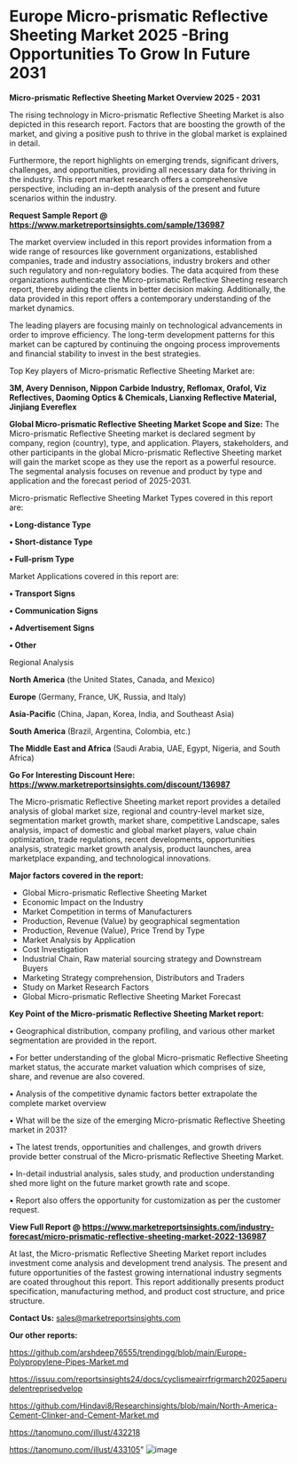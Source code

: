 # Europe Micro-prismatic Reflective Sheeting Market 2025 -Bring Opportunities To Grow In Future 2031

<Strong> Micro-prismatic Reflective Sheeting Market Overview 2025 - 2031</strong>

The rising technology in Micro-prismatic Reflective Sheeting Market is also depicted in this research report. Factors that are boosting the growth of the market, and giving a positive push to thrive in the global market is explained in detail.

Furthermore, the report highlights on emerging trends, significant drivers, challenges, and opportunities, providing all necessary data for thriving in the industry. This report market research offers a comprehensive perspective, including an in-depth analysis of the present and future scenarios within the industry.

<strong>Request Sample Report @ <a href=https://www.marketreportsinsights.com/sample/136987>https://www.marketreportsinsights.com/sample/136987</a></strong>

The market overview included in this report provides information from a wide range of resources like government organizations, established companies, trade and industry associations, industry brokers and other such regulatory and non-regulatory bodies. The data acquired from these organizations authenticate the Micro-prismatic Reflective Sheeting research report, thereby aiding the clients in better decision making. Additionally, the data provided in this report offers a contemporary understanding of the market dynamics.

The leading players are focusing mainly on technological advancements in order to improve efficiency. The long-term development patterns for this market can be captured by continuing the ongoing process improvements and financial stability to invest in the best strategies.

Top Key players of Micro-prismatic Reflective Sheeting Market are:

<strong>3M, Avery Dennison, Nippon Carbide Industry, Reflomax, Orafol, Viz Reflectives, Daoming Optics & Chemicals, Lianxing Reflective Material, Jinjiang Evereflex</strong>

<strong><b>Global Micro-prismatic Reflective Sheeting Market Scope and Size:</b></strong>
The Micro-prismatic Reflective Sheeting market is declared segment by company, region (country), type, and application. Players, stakeholders, and other participants in the global Micro-prismatic Reflective Sheeting market will gain the market scope as they use the report as a powerful resource. The segmental analysis focuses on revenue and product by type and application and the forecast period of 2025-2031.

Micro-prismatic Reflective Sheeting Market Types covered in this report are:

<strong>• Long-distance Type

• Short-distance Type

• Full-prism Type</strong>

Market Applications covered in this report are:

<strong>• Transport Signs

• Communication Signs

• Advertisement Signs

• Other</strong> 

Regional Analysis

<strong>North America</strong> (the United States, Canada, and Mexico)

<strong>Europe</strong> (Germany, France, UK, Russia, and Italy)

<strong>Asia-Pacific</strong> (China, Japan, Korea, India, and Southeast Asia)

<strong>South America</strong> (Brazil, Argentina, Colombia, etc.)

<strong>The Middle East and Africa</strong> (Saudi Arabia, UAE, Egypt, Nigeria, and South Africa)

<strong>Go For Interesting Discount Here: <a href=https://www.marketreportsinsights.com/discount/136987>https://www.marketreportsinsights.com/discount/136987</a></strong>

The Micro-prismatic Reflective Sheeting market report provides a detailed analysis of global market size, regional and country-level market size, segmentation market growth, market share, competitive Landscape, sales analysis, impact of domestic and global market players, value chain optimization, trade regulations, recent developments, opportunities analysis, strategic market growth analysis, product launches, area marketplace expanding, and technological innovations.

<strong><b>Major factors covered in the report:</b></strong>
<ul>
  <li>Global Micro-prismatic Reflective Sheeting Market </li>
  <li>Economic Impact on the Industry</li>
  <li>Market Competition in terms of Manufacturers</li>
  <li>Production, Revenue (Value) by geographical segmentation</li>
  <li>Production, Revenue (Value), Price Trend by Type</li>
  <li>Market Analysis by Application</li>
  <li>Cost Investigation</li>
  <li>Industrial Chain, Raw material sourcing strategy and Downstream Buyers</li>
  <li>Marketing Strategy comprehension, Distributors and Traders</li>
  <li>Study on Market Research Factors</li>
  <li>Global Micro-prismatic Reflective Sheeting Market Forecast</li>
</ul>

<strong><b>Key Point of the Micro-prismatic Reflective Sheeting Market report:</b></strong>

• Geographical distribution, company profiling, and various other market segmentation are provided in the report.

• For better understanding of the global Micro-prismatic Reflective Sheeting market status, the accurate market valuation which comprises of size, share, and revenue are also covered.

• Analysis of the competitive dynamic factors better extrapolate the complete market overview

• What will be the size of the emerging Micro-prismatic Reflective Sheeting market in 2031?

• The latest trends, opportunities and challenges, and growth drivers provide better construal of the Micro-prismatic Reflective Sheeting Market.

• In-detail industrial analysis, sales study, and production understanding shed more light on the future market growth rate and scope.

• Report also offers the opportunity for customization as per the customer request.

<strong><b>View Full Report @ <a href=https://www.marketreportsinsights.com/industry-forecast/micro-prismatic-reflective-sheeting-market-2022-136987>https://www.marketreportsinsights.com/industry-forecast/micro-prismatic-reflective-sheeting-market-2022-136987</a></b></strong>


At last, the Micro-prismatic Reflective Sheeting Market report includes investment come analysis and development trend analysis. The present and future opportunities of the fastest growing international industry segments are coated throughout this report. This report additionally presents product specification, manufacturing method, and product cost structure, and price structure.

<strong>Contact Us:</strong>
sales@marketreportsinsights.com

<strong>Our other reports:</strong>

<a href=https://github.com/arshdeep76555/trendingg/blob/main/Europe-Polypropylene-Pipes-Market.md>https://github.com/arshdeep76555/trendingg/blob/main/Europe-Polypropylene-Pipes-Market.md</a>

<a href=https://issuu.com/reportsinsights24/docs/cyclismeairrfrigrmarch2025aperudelentreprisedvelop>https://issuu.com/reportsinsights24/docs/cyclismeairrfrigrmarch2025aperudelentreprisedvelop</a>

<a href=https://github.com/Hindavi8/Researchinsights/blob/main/North-America-Cement-Clinker-and-Cement-Market.md>https://github.com/Hindavi8/Researchinsights/blob/main/North-America-Cement-Clinker-and-Cement-Market.md</a>

<a href=https://tanomuno.com/illust/432218>https://tanomuno.com/illust/432218</a>

<a href=https://tanomuno.com/illust/433105>https://tanomuno.com/illust/433105</a>"
![image](https://github.com/user-attachments/assets/5a3a0d07-5fd4-4048-ab5e-cf7c2d66e9d6)
